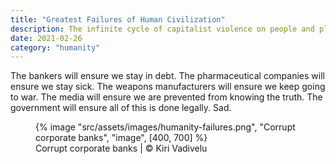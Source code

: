 ```yaml
---
title: "Greatest Failures of Human Civilization"
description: The infinite cycle of capitalist violence on people and planet needs to be challenged to preserve humanity
date: 2021-02-26
category: "humanity"
---
```


The bankers will ensure we stay in debt. The pharmaceutical companies will ensure we stay sick. The weapons manufacturers will ensure we keep going to war. The media will ensure we are prevented from knowing the truth. The government will ensure all of this is done legally. Sad.

<!-- excerpt -->

<figure>
{% image "src/assets/images/humanity-failures.png", "Corrupt corporate banks", "image", [400, 700] %}
<figcaption>Corrupt corporate banks | © Kiri Vadivelu</figcaption>
</figure>
